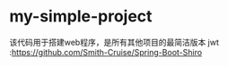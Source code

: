 # my-simple-project
该代码用于搭建web程序，是所有其他项目的最简洁版本
jwt :https://github.com/Smith-Cruise/Spring-Boot-Shiro
